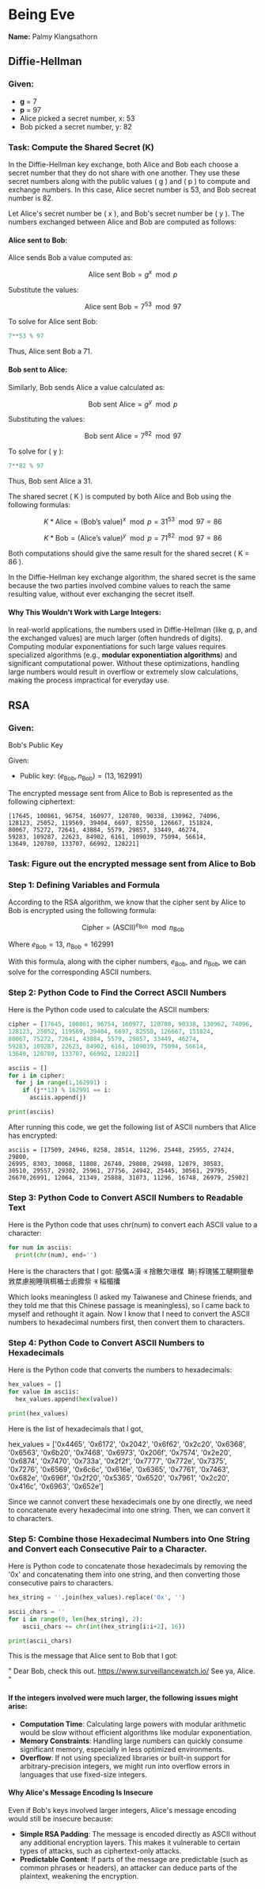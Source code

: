 # Being Eve

**Name:** Palmy Klangsathorn

## Diffie-Hellman

### Given:

- **g** = 7
- **p** = 97
- Alice picked a secret number, x: 53
- Bob picked a secret number, y: 82

### Task: Compute the Shared Secret (K)

In the Diffie-Hellman key exchange, both Alice and Bob each choose a secret number that they do not share with one another. They use these secret numbers along with the public values \( g \) and \( p \) to compute and exchange numbers. In this case, Alice secret number is 53, and Bob secreat number is 82.

Let Alice's secret number be \( x \), and Bob's secret number be \( y \). The numbers exchanged between Alice and Bob are computed as follows:

#### Alice sent to Bob:

Alice sends Bob a value computed as:

$$
\text{Alice sent Bob} = g^x \mod p
$$

Substitute the values:

$$
\text{Alice sent Bob} = 7^53 \mod 97
$$

To solve for Alice sent Bob:

```python
7**53 % 97
```

Thus, Alice sent Bob a 71.

#### Bob sent to Alice:

Similarly, Bob sends Alice a value calculated as:

$$
\text{Bob sent Alice} = g^y \mod p
$$

Substituting the values:

$$
\text{Bob sent Alice} = 7^82 \mod 97
$$

To solve for \( y \):

```python
7**82 % 97
```

Thus, Bob sent Alice a 31.

The shared secret \( K \) is computed by both Alice and Bob using the following formulas:

$$
K*{\text{Alice}} = (\text{Bob's value})^x \mod p = 31^{53} \mod 97 = 86
$$

$$
K*{\text{Bob}} = (\text{Alice's value})^y \mod p = 71^{82} \mod 97 = 86
$$

Both computations should give the same result for the shared secret \( K = 86 \).

In the Diffie-Hellman key exchange algorithm, the shared secret is the same because the two parties involved combine values to reach the same resulting value, without ever exchanging the secret itself.

#### Why This Wouldn't Work with Large Integers:

In real-world applications, the numbers used in Diffie-Hellman (like g, p, and the exchanged values) are much larger (often hundreds of digits). Computing modular exponentiations for such large values requires specialized algorithms (e.g., **modular exponentiation algorithms**) and significant computational power. Without these optimizations, handling large numbers would result in overflow or extremely slow calculations, making the process impractical for everyday use.

## RSA

### Given:

Bob's Public Key

Given:

- Public key: $( e_{\text{Bob}}, n_{\text{Bob}}) = (13 , 162991)$

The encrypted message sent from Alice to Bob is represented as the following ciphertext:

```plaintext
[17645, 100861, 96754, 160977, 120780, 90338, 130962, 74096,
128123, 25052, 119569, 39404, 6697, 82550, 126667, 151824,
80067, 75272, 72641, 43884, 5579, 29857, 33449, 46274,
59283, 109287, 22623, 84902, 6161, 109039, 75094, 56614,
13649, 120780, 133707, 66992, 128221]
```

### Task: Figure out the encrypted message sent from Alice to Bob

### Step 1: Defining Variables and Formula

According to the RSA algorithm, we know that the cipher sent by Alice to Bob is encrypted using the following formula:

$$
{\text{Cipher}} = (\text{ASCII})^{e_{\text{Bob}}} \mod n_{\text{Bob}}
$$

Where $e_{\text{Bob}} = 13$,
$n_{\text{Bob}} = 162991$

With this formula, along with the cipher numbers, $e_{\text{Bob}}$, and $n_{\text{Bob}}$, we can solve for the corresponding ASCII numbers.

### Step 2: Python Code to Find the Correct ASCII Numbers

Here is the Python code used to calculate the ASCII numbers:

```python
cipher = [17645, 100861, 96754, 160977, 120780, 90338, 130962, 74096,
128123, 25052, 119569, 39404, 6697, 82550, 126667, 151824,
80067, 75272, 72641, 43884, 5579, 29857, 33449, 46274,
59283, 109287, 22623, 84902, 6161, 109039, 75094, 56614,
13649, 120780, 133707, 66992, 128221]

asciis = []
for i in cipher:
  for j in range(1,162991) :
    if (j**13) % 162991 == i:
      asciis.append(j)

print(asciis)
```

After running this code, we get the following list of ASCII numbers that Alice has encrypted:

```plaintext
asciis = [17509, 24946, 8258, 28514, 11296, 25448, 25955, 27424, 29800,
26995, 8303, 30068, 11808, 26740, 29808, 29498, 12079, 30583,
30510, 29557, 29302, 25961, 27756, 24942, 25445, 30561, 29795,
26670,26991, 12064, 21349, 25888, 31073, 11296, 16748, 26979, 25902]
```

### Step 3: Python Code to Convert ASCII Numbers to Readable Text

Here is the Python code that uses chr(num) to convert each ASCII value to a character:

```python
for num in asciis:
  print(chr(num), end='')
```

Here is the characters that I got:
䑥慲⁂潢 Ⱐ 捨散欠瑨楳 ⁯ 畴⸠桴瑰猺⼯睷眮獵牶敩汬慮捥睡瑣栮楯⼠卥攠祡 Ⱐ 䅬楣攮

Which looks meaningless (I asked my Taiwanese and Chinese friends, and they told me that this Chinese passage is meaningless), so I came back to myself and rethought it again. Now I know that I need to convert the ASCII numbers to hexadecimal numbers first, then convert them to characters.

### Step 4: Python Code to Convert ASCII Numbers to Hexadecimals

Here is the Python code that converts the numbers to hexadecimals:

```python
hex_values = []
for value in asciis:
  hex_values.append(hex(value))

print(hex_values)
```

Here is the list of hexadecimals that I got,

hex_values = ['0x4465', '0x6172', '0x2042', '0x6f62', '0x2c20', '0x6368', '0x6563', '0x6b20', '0x7468',
'0x6973', '0x206f', '0x7574', '0x2e20', '0x6874', '0x7470', '0x733a', '0x2f2f', '0x7777',
'0x772e', '0x7375', '0x7276', '0x6569', '0x6c6c', '0x616e', '0x6365', '0x7761', '0x7463',
'0x682e', '0x696f', '0x2f20', '0x5365', '0x6520', '0x7961', '0x2c20', '0x416c', '0x6963', '0x652e']

Since we cannot convert these hexadecimals one by one directly, we need to concatenate every hexadecimal into one string. Then, we can convert it to characters.

### Step 5: Combine those Hexadecimal Numbers into One String and Convert each Consecutive Pair to a Character.

Here is Python code to concatenate those hexadecimals by removing the '0x' and concatenating them into one string, and then converting those consecutive pairs to characters.

```python
hex_string = ''.join(hex_values).replace('0x', '')

ascii_chars = ''
for i in range(0, len(hex_string), 2):
    ascii_chars += chr(int(hex_string[i:i+2], 16))

print(ascii_chars)
```

This is the message that Alice sent to Bob that I got:

"
Dear Bob, check this out. https://www.surveillancewatch.io/ See ya, Alice.
"

#### If the integers involved were much larger, the following issues might arise:

- **Computation Time**: Calculating large powers with modular arithmetic would be slow without efficient algorithms like modular exponentiation.
- **Memory Constraints**: Handling large numbers can quickly consume significant memory, especially in less optimized environments.
- **Overflow**: If not using specialized libraries or built-in support for arbitrary-precision integers, we might run into overflow errors in languages that use fixed-size integers.

#### Why Alice's Message Encoding Is Insecure

Even if Bob's keys involved larger integers, Alice's message encoding would still be insecure because:

- **Simple RSA Padding**: The message is encoded directly as ASCII without any additional encryption layers. This makes it vulnerable to certain types of attacks, such as ciphertext-only attacks.
- **Predictable Content**: If parts of the message are predictable (such as common phrases or headers), an attacker can deduce parts of the plaintext, weakening the encryption.
